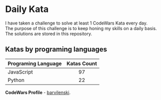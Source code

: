 # Daily Kata

I have taken a challenge to solve at least 1 CodeWars Kata every day.  
The purpose of this challenge is to keep honing my skills on a daily basis.  
The solutions are stored in this repository.

## Katas by programing languages

| Programing Language | Katas Count |
| ------------------- | :---------: |
| JavaScript          |          97 |
| Python              |          22 |


**CodeWars Profile** - [barvilenski](https://www.codewars.com/users/vbarv24).
